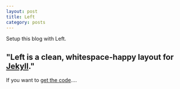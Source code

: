 ```yaml
---
layout: post
title: Left
category: posts
---
```

Setup this blog with Left.

"Left is a clean, whitespace-happy layout for [Jekyll][jekyll]."
---

If you want to [get the code][left]....

[jekyll]: https://github.com/mojombo/jekyll
[left]: https://github.com/holman/left#readme
